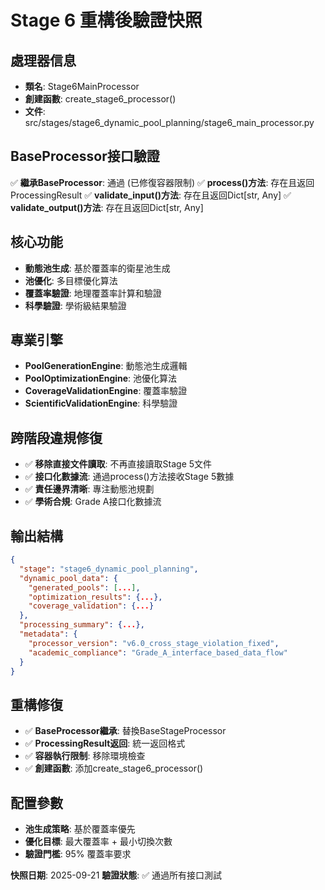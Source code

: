# Stage 6 重構後驗證快照

## 處理器信息
- **類名**: Stage6MainProcessor
- **創建函數**: create_stage6_processor()
- **文件**: src/stages/stage6_dynamic_pool_planning/stage6_main_processor.py

## BaseProcessor接口驗證
✅ **繼承BaseProcessor**: 通過 (已修復容器限制)
✅ **process()方法**: 存在且返回ProcessingResult
✅ **validate_input()方法**: 存在且返回Dict[str, Any]
✅ **validate_output()方法**: 存在且返回Dict[str, Any]

## 核心功能
- **動態池生成**: 基於覆蓋率的衛星池生成
- **池優化**: 多目標優化算法
- **覆蓋率驗證**: 地理覆蓋率計算和驗證
- **科學驗證**: 學術級結果驗證

## 專業引擎
- **PoolGenerationEngine**: 動態池生成邏輯
- **PoolOptimizationEngine**: 池優化算法
- **CoverageValidationEngine**: 覆蓋率驗證
- **ScientificValidationEngine**: 科學驗證

## 跨階段違規修復
- ✅ **移除直接文件讀取**: 不再直接讀取Stage 5文件
- ✅ **接口化數據流**: 通過process()方法接收Stage 5數據
- ✅ **責任邊界清晰**: 專注動態池規劃
- ✅ **學術合規**: Grade A接口化數據流

## 輸出結構
```json
{
  "stage": "stage6_dynamic_pool_planning",
  "dynamic_pool_data": {
    "generated_pools": [...],
    "optimization_results": {...},
    "coverage_validation": {...}
  },
  "processing_summary": {...},
  "metadata": {
    "processor_version": "v6.0_cross_stage_violation_fixed",
    "academic_compliance": "Grade_A_interface_based_data_flow"
  }
}
```

## 重構修復
- ✅ **BaseProcessor繼承**: 替換BaseStageProcessor
- ✅ **ProcessingResult返回**: 統一返回格式
- ✅ **容器執行限制**: 移除環境檢查
- ✅ **創建函數**: 添加create_stage6_processor()

## 配置參數
- **池生成策略**: 基於覆蓋率優先
- **優化目標**: 最大覆蓋率 + 最小切換次數
- **驗證門檻**: 95% 覆蓋率要求

**快照日期**: 2025-09-21
**驗證狀態**: ✅ 通過所有接口測試
